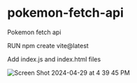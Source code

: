 # pokemon-fetch-api
Pokemon fetch api


RUN npm create vite@latest

Add index.js and index.html files 

![Screen Shot 2024-04-29 at 4 39 45 PM](https://github.com/WaBro25/pokemon-fetch-api/assets/31690729/868fa0d4-dd88-490b-a35e-06238ac507c2)

